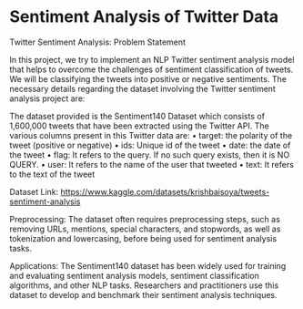 # Sentiment Analysis of Twitter Data

Twitter Sentiment Analysis: Problem Statement

In this project, we try to implement an NLP Twitter sentiment analysis model that helps to overcome the challenges of sentiment classification of tweets. We will be classifying the tweets into positive or negative sentiments. The necessary details regarding the dataset involving the Twitter sentiment analysis project are:

The dataset provided is the Sentiment140 Dataset which consists of 1,600,000 tweets that have been extracted using the Twitter API. The various columns present in this Twitter data are:
•	target: the polarity of the tweet (positive or negative)
•	ids: Unique id of the tweet
•	date: the date of the tweet
•	flag: It refers to the query. If no such query exists, then it is NO QUERY.
•	user: It refers to the name of the user that tweeted
•	text: It refers to the text of the tweet


Dataset Link: https://www.kaggle.com/datasets/krishbaisoya/tweets-sentiment-analysis

Preprocessing: The dataset often requires preprocessing steps, such as removing URLs, mentions, special characters, and stopwords, as well as tokenization and lowercasing, before being used for sentiment analysis tasks.

Applications: The Sentiment140 dataset has been widely used for training and evaluating sentiment analysis models, sentiment classification algorithms, and other NLP tasks. Researchers and practitioners use this dataset to develop and benchmark their sentiment analysis techniques.
